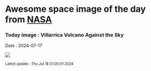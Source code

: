 
# Awesome space image of the day from [NASA](https://api.nasa.gov/)

### Today image : Villarrica Volcano Against the Sky
Date : 2024-07-17

![](https://www.youtube.com/embed/aX4ozspTPQY?rel=0)

<small>Latest update : Thu Jul 18 01:05:01 2024</small>
        